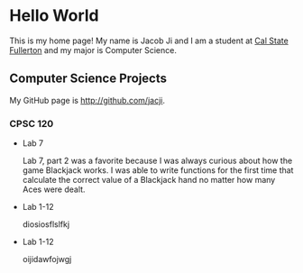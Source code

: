 # Hello World

This is my home page! My name is Jacob Ji and I am a student at [Cal State Fullerton](http://www.fullerton.edu/) and my major is Computer Science.

## Computer Science Projects

My GitHub page is http://github.com/jacji.

### CPSC 120

* Lab 7

    Lab 7, part 2 was a favorite because I was always curious about how the
    game Blackjack works. I was able to write functions for the first time
    that calculate the correct value of a Blackjack hand no matter how many
    Aces were dealt.

* Lab 1-12

    diosiosflslfkj

* Lab 1-12
 
    oijidawfojwgj
